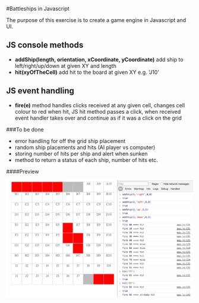 #Battleships in Javascript

The purpose of this exercise is to create a game engine in Javascript and UI.

## JS console methods
- **addShip(length, orientation, xCoordinate, yCoordinate)** add ship to left/right/up/down at given XY and length
- **hit(xyOfTheCell)** add hit to the board at given XY e.g. 'J10'

## JS event handling
- **fire(e)** method handles clicks received at any given cell, changes cell colour to red when hit, JS hit method passes a click, when received event handler takes over and continue as if it was a click on the grid

###To be done

- error handling for off the grid ship placement
- random ship placements and hits (AI player vs computer)
- storing number of hits per ship and alert when sunken
- method to return a status of each ship, number of hits etc.

####Preview

![battleships-js screenshot](https://raw.githubusercontent.com/maciejk77/battleships-js/master/img/screenshot.png)
